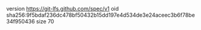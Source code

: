 version https://git-lfs.github.com/spec/v1
oid sha256:9f5bdaf236dc478bf50432b15dd197e4d534de3e24aceec3b6f78be34f950436
size 70
